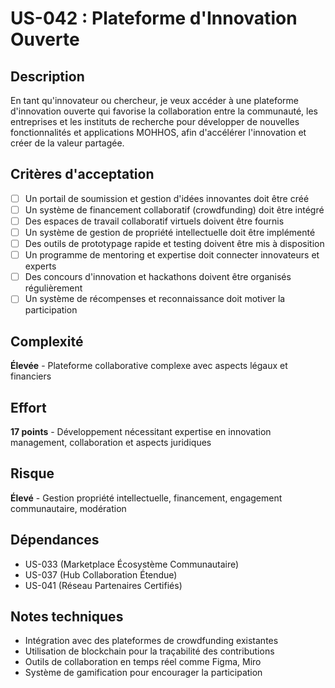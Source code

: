 # US-042 : Plateforme d'Innovation Ouverte

## Description
En tant qu'innovateur ou chercheur, je veux accéder à une plateforme d'innovation ouverte qui favorise la collaboration entre la communauté, les entreprises et les instituts de recherche pour développer de nouvelles fonctionnalités et applications MOHHOS, afin d'accélérer l'innovation et créer de la valeur partagée.

## Critères d'acceptation
- [ ] Un portail de soumission et gestion d'idées innovantes doit être créé
- [ ] Un système de financement collaboratif (crowdfunding) doit être intégré
- [ ] Des espaces de travail collaboratif virtuels doivent être fournis
- [ ] Un système de gestion de propriété intellectuelle doit être implémenté
- [ ] Des outils de prototypage rapide et testing doivent être mis à disposition
- [ ] Un programme de mentoring et expertise doit connecter innovateurs et experts
- [ ] Des concours d'innovation et hackathons doivent être organisés régulièrement
- [ ] Un système de récompenses et reconnaissance doit motiver la participation

## Complexité
**Élevée** - Plateforme collaborative complexe avec aspects légaux et financiers

## Effort
**17 points** - Développement nécessitant expertise en innovation management, collaboration et aspects juridiques

## Risque
**Élevé** - Gestion propriété intellectuelle, financement, engagement communautaire, modération

## Dépendances
- US-033 (Marketplace Écosystème Communautaire)
- US-037 (Hub Collaboration Étendue)
- US-041 (Réseau Partenaires Certifiés)

## Notes techniques
- Intégration avec des plateformes de crowdfunding existantes
- Utilisation de blockchain pour la traçabilité des contributions
- Outils de collaboration en temps réel comme Figma, Miro
- Système de gamification pour encourager la participation